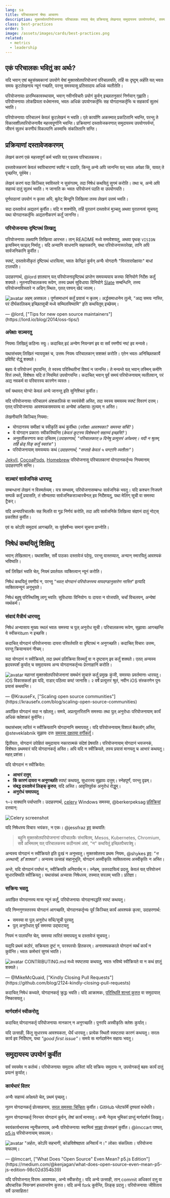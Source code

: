 ```yaml
---
lang: sa
title: परिचालकानां श्रेष्ठः आचरणः
description: मुक्तस्रोतपरियोजनायाः परिचालकः स्यात् चेत् प्रक्रियासु लेखनात् समुदायस्य उपयोगपर्यन्तं, तस्य जीवनं सुकरं भवति।
class: best-practices
order: 5
image: /assets/images/cards/best-practices.png
related:
  - metrics
  - leadership
---
```


## एकं परिचालकः भवितुं का अर्थः?

यदि भवान् एषां बहुसंख्यकानां उपयोगे येषां मुक्तस्रोतपरियोजनां परिचालयति, तर्हि सः दृष्टुम् अर्हति यत् भवतः समयः कूटलेखनाय न्यूनं गच्छति, परन्तु समस्यासु प्रतिसादाय अधिकं व्यतीतेति।

परियोजनायाः प्रारम्भिकावस्थायाम्, भवान् नवीनविचारैः प्रयोगं कुर्वन् इच्छातनुसारं निर्णयान् गृह्णाति। परियोजनायाः लोकप्रियता वर्धमानस्य, भवतः अधिकं उपयोगकर्तृभिः सह योगदानकर्तृभिः च सहकार्यं सुलभं भवति।

परियोजनायाः परिचालनं केवलं कूटलेखनं न भवति। एते कार्याणि अकस्मात् प्रकटितानि भवन्ति, परन्तु ते विकासशीलपरियोजनायैव महत्त्वपूर्णानि भवन्ति। प्रक्रियाणां दस्तावेजकरणात् समुदायस्य उपयोगपर्यन्तं, जीवनं सुलभं करणीयं विकल्पानि अस्माभिः संकलितानि सन्ति।  

## प्रक्रियाणां दस्तावेजकरणम्

लेखनं करणं एकं महत्त्वपूर्णं कर्म भवति यत् एकस्य परिचालकस्य।

दस्तावेजकरणं केवलं स्वविचाराणां स्पष्टिं न ददाति, किन्तु अन्ये अपि जानन्ति यत् भवतः अपेक्षा किं, यावत् ते पृच्छन्ति, पूर्वमेव।

लेखनं करणं यदा किञ्चित् स्वविस्तरे न सुसंगतम्, तदा निषेधं कथयितुं सुगमं करोति। तथा च, अन्ये अपि सहाय्यं दातुं सुलभं भवति। न जानाति कः भवतः परियोजनं पठति वा उपयोगयति।

पूर्णपाठानां उपयोगं न कृत्वा अपि, बुलेट् बिन्दूनि लिखित्वा तस्य लेखनं उत्तमं भवति।

सदा दस्तावेजं अद्यतनं कुर्वीत। यदि न शक्नोति, तर्हि पुरातनं दस्तावेजं मुञ्चतु अथवा पुरातनत्वं सूचयतु यथा योगदानकर्तृभिः अद्यतनीकरणं कर्तुं जानन्ति।

### परियोजनायाः दृष्टिपथं लिखतु

परियोजनायाः लक्ष्याणि लिखित्वा आरभत। तान् README मध्ये समावेशयतु, अथवा पृथक् `VISION` इत्यस्मिन् फाइल् निर्मातु। यदि अन्यानि साधनानि सहायकानि, यथा परियोजनारूपरेखा, तानि अपि सार्वजनिकानि कुर्वीत।

स्पष्टं, दस्तावेजीकृतं दृष्टिपथं धारयित्वा, भवतः केन्द्रितं कुर्वन् अन्यैः योगदानैः "विस्तारापेक्षायाः" बाधां टालयति।

उदाहरणार्थ, @lord ज्ञातवान् यत् परियोजनादृष्टिपथं प्राप्तेन समयव्ययाय कस्याः विनियोगे निर्देशः कर्तुं शक्यते। नूतनपरिचालकस्य रूपेण, तस्य प्रथमं सुविधायाः विनियोगे [Slate](https://github.com/lord/slate) सम्बन्धिनि, तस्य परियोजनाविस्तारे न अडिग् स्थितः, एतत् पश्यन् खेदं जातम्।  

<aside markdown="1" class="pquote">
  <img src="https://avatars.githubusercontent.com/lord?s=180" class="pquote-avatar" alt="avatar">
  अहम् असफलः। पूर्णसमाधानं कर्तुं प्रयासं न कृतम्। अर्द्धसमाधानेन तुल्ये, "अद्य समयः नास्ति, परं दीर्घकालिकम् इच्छितसूची मध्ये सम्मिलयिष्यामि" इति कथयितुम् इच्छेयम्।
  <p markdown="1" class="pquote-credit">
— @lord, ["Tips for new open source maintainers"](https://lord.io/blog/2014/oss-tips/)
  </p>
</aside>

### अपेक्षाः सञ्चरतु

नियमाः लिखितुं कठिनाः स्युः। कदाचित् इदं अन्येण नियन्त्रणं इव वा सर्वं रमणीयं नष्टं इव मन्यसे।

यथासंभवम् लिखितं न्याययुक्तं च, उत्तमः नियमः परिचालकान् सशक्तं करोति। एतेन भवतः अनिच्छितकार्ये प्रविष्टिं रोद्धुं शक्यते।

बहवः ये परियोजनं दृष्टवन्ति, ते स्वस्य परिस्थितीनां विषयं न जानन्ति। ते मन्यन्ते यत् भवान् तस्मिन् कर्मणि वित्तं लभते, विशेषतः यदि तं नियमितं उपयोगयन्ति। कदाचित् भवान् पूर्वं समयं परियोजनायाम् व्यतीतवान्, परं अद्य नवकर्म वा परिवारस्य कारणेन व्यस्तः।

सर्वं यथावत् योग्यं! केवलं अन्ये जानन्तु इति सुनिश्चितं कुर्वीत।

यदि परियोजनायाः परिचालनं अंशकालिकं वा स्वयंसेवी अस्ति, तदा स्वस्य समयस्य स्पष्टं विवरणं दत्तम्। एतत् परियोजनायाः आवश्यकसमयस्य वा अन्येषां अपेक्षायाः तुल्यम् न अस्ति।

लेखनीयानि किञ्चित् नियमाः:

* योगदानस्य समीक्षां च स्वीकृतिं कथं कुर्वीथाः (_परीक्षाः आवश्यकाः? समस्या साँचे?_ )  
* ये योगदान प्रकाराः स्वीकरिष्यन्ति (_केवलं कूटस्य विशेषभागे सहाय्यं इच्छसि?_ )  
* अनुवर्तीकरणाय कदा उचितम् (_उदाहरणार्थ, "परिचालकात् ७ दिनेषु प्रत्युत्तरं अपेक्ष्यम्। यदी न श्रुतम्, तर्हि थ्रेड् पिङ् कर्तुं स्वतंत्रः"_ )  
* परियोजनायाम् समयव्ययः कथं (_उदाहरणार्थ, "सप्ताहे केवलं ५ घण्टानि व्यतीताः"_ )

[Jekyll](https://github.com/jekyll/jekyll/tree/master/docs), [CocoaPods](https://github.com/CocoaPods/CocoaPods/wiki/Communication-&-Design-Rules), [Homebrew](https://github.com/Homebrew/brew/blob/bbed7246bc5c5b7acb8c1d427d10b43e090dfd39/docs/Maintainers-Avoiding-Burnout.md) परियोजनासु परिचालकानां योगदानकर्तृभ्यः नियमानाम् उदाहरणानि सन्ति।

### सञ्चारं सार्वजनिकं धारयतु

सम्बन्धानां लेखनं न विस्मर्तव्यम्। यत्र सम्भवम्, परियोजनासम्बन्धः सार्वजनिकं भवतु। यदि कश्चन निजपणे सम्पर्कं कर्तुं प्रयासति, तं सौम्यतया सार्वजनिकसञ्चारचैनल् इव निर्देशयतु, यथा मेलिंग् सूची वा समस्या ट्रैकर्।

यदि अन्यपरिचालकैः सह मिलति वा गूढ निर्णयं करोति, तदा अपि सार्वजनिके लिखित्वा संज्ञानं दातुं नोट्स् प्रकाशितं कुर्वीत।

एवं यः कोऽपि समुदायं आगच्छति, सः पूर्ववर्षेभ्यः समानं सूचना प्राप्नोति।

## निषेधं कथयितुं शिक्षितु

भवान् लेखितवान्। यथाशक्ति, सर्वे पाठकाः दस्तावेजं पठेयुः, परन्तु वास्तव्यात्, अन्यान् स्मारयितुं आवश्यकं भविष्यति।

सर्वं लिखितं भवति चेत्, नियमं प्रवर्तयतः व्यक्तित्वान् न्यूनं करोति।

निषेधं कथयितुं रमणीयं न, परन्तु _"भवत् योगदानं परियोजनस्य मापदण्डानुसारेण नास्ति"_ इत्यादि व्यक्तित्वन्यूनं अनुभूयते।

निषेधं बहुषु परिस्थितिषु लागू भवति: सुविधायाः विनियोगः यः दायरा न योजयति, चर्चां विचलयन्, अन्येषां व्यर्थकर्म।

### संवादं मैत्रीयं धारयतु

निषेधं अभ्यासाय मुख्यः स्थलं भवतः समस्या च पुल् अनुरोध सूची। परिचालकस्य रूपेण, सुझावाः आगच्छन्ति ये स्वीकरitum न इच्छसि।

कदाचित् योगदानं परियोजनायाः दायरा परिवर्तयति वा दृष्टिपथं न अनुगच्छति। कदाचित् विचारः उत्तमः, परन्तु क्रियान्वयनं नीचम्।

यदा योगदानं न स्वीक्रियते, तदा प्रथमं प्रतिक्रिया विस्मर्तुं वा न दृष्टवान् इव कर्तुं शक्यते। एतत् अन्यस्य हृदयस्पर्शं कुर्यात् च समुदायस्य अन्य योगदानकर्तृभ्यः प्रेरणाहानिं करोति।

<aside markdown="1" class="pquote">
  <img src="https://avatars.githubusercontent.com/krausefx?s=180" class="pquote-avatar" alt="avatar">
  महान्तां मुक्तस्रोतपरियोजनानां समर्थनं सुचारुं कर्तुं प्रमुखः कुंजी, समस्याः प्रवर्तमानाः धारयतु। iOS विकासकर्ता इव यदि, राडार् पठित्वा कष्टं जानासि। २ वर्षे प्रत्युत्तरं श्रुतं, नवीन iOS संस्करणेन पुनः प्रयासं कथयन्ति।
  <p markdown="1" class="pquote-credit">
— @KrauseFx, ["Scaling open source communities"](https://krausefx.com/blog/scaling-open-source-communities)
  </p>
</aside>

अवांछित योगदानं सदा न खोलतु। समये, अप्रत्युत्तरितानि समस्याः तथा पुल् अनुरोधाः परियोजनायाम् कार्यं अधिकं क्लेशकरं कुर्वन्ति।

यथासंभवम् त्वरितं न स्वीक्रियतानि योगदानानि समापयतु। यदि परियोजनायाम् विशालं बैकलॉग् अस्ति, @steveklabnik सुझावः दत्तः [समस्या दक्षतया वर्गीकर्तुं](https://words.steveklabnik.com/how-to-be-an-open-source-gardener)।

द्वितीयतः, योगदानं उपेक्षितं समुदायाय नकारात्मकं संदेशं प्रेषयति। परियोजनायाम् योगदानं भयजनकं, विशेषतः प्रथमवारं यदि योगदानकर्तृ अस्ति। अपि यदि न स्वीक्रियते, तस्य प्रयासं मानयतु च आभारं कथयतु। महत् प्रशंसा।

यदि योगदानं न स्वीक्रियेत:

* **आभारं दत्तुम्**  
* **किं कारणं दायरा न अनुगच्छति** स्पष्टं कथयतु, सुधारस्य सुझावः दत्तुम्। स्नेहपूर्णं, परन्तु दृढम्।  
* **संबद्ध दस्तावेजं लिङ्क् कुरुत**, यदि अस्ति। आवृत्तिपूर्वक अनुरोधं रोद्धुम्।  
* **अनुरोधं समापयतु**  

१–२ वाक्यानि पर्याप्तानि। उदाहरणार्थ, [celery](https://github.com/celery/celery/) Windows समस्या, @berkerpeksag [प्रतिक्रियां](https://github.com/celery/celery/issues/3383) दत्तवान्:

![Celery screenshot](/assets/images/best-practices/celery.png)

यदि निषेधस्य विचारः भयंकरः, न एकः। @jessfraz [इव](https://blog.jessfraz.com/post/the-art-of-closing/) कथयति:

> बहूनि मुक्तस्रोतपरियोजनानां परिचालकैः संभाषितम्, Mesos, Kubernetes, Chromium, सर्वे अभिमतम् यत् परिचालकस्य कठीनतमं अंशं, "न" कथयितुं इच्छितपैचपत्रेषु।

अन्यस्य योगदानं न स्वीक्रियते इति दुःखं न अनुभवतु। मुक्तस्रोतस्य प्रथमः नियमः, @shykes [इव](https://twitter.com/solomonstre/status/715277134978113536): _"न अस्थायी, हाँ शाश्वत"_। अन्यस्य उत्साहं सहानुभूति, योगदानं अस्वीकृतिः व्यक्तित्वस्य अस्वीकृतिः न अस्ति।

अन्ते, यदि योगदानं पर्याप्तं न, स्वीक्रियति अनिवार्यम् न। स्नेहम्, उत्तरदायित्वं प्रदत्तु, केवलं यत् परियोजनं सुधारयिष्यति स्वीक्रियतु। यथासंख्यं अभ्यासः निषेधस्य, तस्मात् सरलम् भवति। प्रतिज्ञा।

### सक्रियः भवतु

अवांछित योगदानस्य मात्रा न्यूनं कर्तुं, परियोजनायाः योगदानपद्धतिं स्पष्टं कथयतु।

यदि निम्नगुणस्तरस्य योगदानं आगच्छति, योगदानकर्तृभ्यः पूर्वं किञ्चित् कार्यं आवश्यकं कृत्वा, उदाहरणार्थ:

* समस्या वा पुल् अनुरोध साँचे/सूची पूरयतु  
* पुल् अनुरोधात् पूर्वं समस्या उद्घाटयतु  

नियमं न पालयन्ति चेत्, समस्या त्वरितं समापयतु च दस्तावेजं सूचयतु।

यद्यपि प्रथमं कठोरं, सक्रियता दुष्टं न, परस्परयोः हितकरम्। अनावश्यककाले योगदानं व्यर्थं कार्यं न कुर्वन्ति। भवतः कर्मभारं सुगमं भवति।

<aside markdown="1" class="pquote">
  <img src="https://avatars.githubusercontent.com/mikemcquaid?s=180" class="pquote-avatar" alt="avatar">
  CONTRIBUTING.md मध्ये स्पष्टतया कथयतु, भवतः भविष्ये स्वीक्रियते वा न कथं ज्ञातुं शक्यते।
  <p markdown="1" class="pquote-credit">
— @MikeMcQuaid, ["Kindly Closing Pull Requests"](https://github.com/blog/2124-kindly-closing-pull-requests)
  </p>
</aside>

कदाचित् निषेधं कथ्यते, योगदानकर्तृ क्रुद्धः भवति। यदि आक्रामकः, [परिस्थितिं शान्तां कुरुत](https://github.com/jonschlinkert/maintainers-guide-to-staying-positive#action-items) वा समुदायात् निष्कासयतु।

### मार्गदर्शनं स्वीकरोतु

कदाचित् योगदानकर्तृ परियोजनायाः मानकान् न अनुगच्छति। पुनरपि अस्वीकृतिः क्लेशः कुर्यात्।

यदि उत्साही, किंतु सुधारस्य आवश्यकता, धैर्यं धारयतु। प्रत्येक स्थितौ स्पष्टतया कारणं कथयतु। सरलः कार्य इव निर्दिष्टम्, यथा _"good first issue"_। समये सः मार्गदर्शनेन सहायः भवतु।  

## समुदायस्य उपयोगं कुर्वीत

सर्वं स्वयमेव न कर्तव्यं। परियोजनायाः समुदायः अस्ति! यदि सक्रियः समुदायः न, उपयोगकर्तृ बहवः कार्यं दातुं प्रयत्नं कुर्यात्।

### कार्यभारं वितर

अन्यैः सहाय्यं अपेक्ष्यते चेत्, प्रथमं पृच्छतु।

नूतन योगदानकर्तृ प्रोत्साहनाय, [सरल समस्याः चिन्हितः](https://help.github.com/en/articles/helping-new-contributors-find-your-project-with-labels) कुर्वीत। GitHub प्लेटफॉर्मे दृश्यतां वर्धयति।

नूतन योगदानकर्तृ निरन्तर योगदानं कुर्वन्, तेषां कार्यं मानयतु। अन्यैः नेतृत्व भूमिकां प्राप्तुं मार्गदर्शनं लिखतु।  

स्वयंकार्यभारस्य न्यूनीकरणाय, अन्यैः परियोजनायाः स्वामित्वं [साझा](../building-community/#share-ownership-of-your-project) प्रोत्साहनं कुर्वीत। @lmccart पश्यत्, [p5.js](https://github.com/processing/p5.js) परियोजनायाम् सफलम्।

<aside markdown="1" class="pquote">
  <img src="https://avatars.githubusercontent.com/lmccart?s=180" class="pquote-avatar" alt="avatar">
  "अर्हतः, कोऽपि सहभागी, कोडविशेषज्ञता अनिवार्यं न।" लोकाः संकलिताः। परियोजना सफलम्।
  <p markdown="1" class="pquote-credit">
—  @lmccart, ["What Does "Open Source" Even Mean? p5.js Edition"](https://medium.com/@kenjagan/what-does-open-source-even-mean-p5-js-edition-98c02d354b39)
  </p>
</aside>

यदि परियोजनात् विरामः आवश्यकः, अन्ये स्वीकरोतु। यदि अन्ये उत्साही, तान् commit अधिकारं दत्तु वा औपचारिक नियन्त्रणं हस्तान्तरेण कुरुत। यदि अन्ये fork कुर्वन्ति, लिङ्क् प्रदत्तु। परियोजनायाः जीविताय सर्वे उत्साहिताः!  
